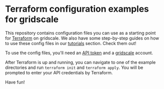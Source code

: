# Terraform configuration examples for gridscale

This repository contains configuration files you can use as a starting point for [Terraform](https://www.terraform.io/) on gridscale. We also have some step-by-step guides on how to use these config files in our [tutorials](https://gridscale.io/en/community/tutorials/terraform-ubuntu-einrichten-gridscale/) section. Check them out!

To use the config files, you'll need an [API token](https://my.gridscale.io/Easy/APIs/) and a [gridscale](https://my.gridscale.io/signup/) account.

After Terraform is up and running, you can navigate to one of the example directories and run `terraform init` and `terraform apply`. You will be prompted to enter your API credentials by Terraform.

Have fun!
